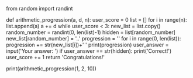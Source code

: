from random import randint


def arithmetic_progression(a, d, n):
    user_score = 0
    list = []
    for i in range(n):
        list.append(a)
        a += d
    while user_score < 3:
        new_list = list.copy()
        random_number = randint(0, len(list)-1)
        hidden = list[random_number]
        new_list[random_number] = '..'
        progression = ''
        for i in range(0, len(list)):
            progression += str(new_list[i])+' '
        print(progression)
        user_answer = input('Your answer: ')
        if user_answer == str(hidden):
            print('Correct!')
            user_score += 1
    return 'Congratulations!'


print(arithmetic_progression(1, 2, 10))
